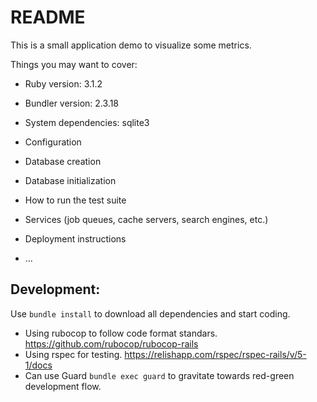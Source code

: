 # README

This is a small application demo to visualize some metrics. 

Things you may want to cover:

* Ruby version: 3.1.2

* Bundler version: 2.3.18

* System dependencies: sqlite3

* Configuration

* Database creation

* Database initialization

* How to run the test suite

* Services (job queues, cache servers, search engines, etc.)

* Deployment instructions

* ...

## Development:

Use `bundle install` to download all dependencies and start coding.

* Using rubocop to follow code format standars. https://github.com/rubocop/rubocop-rails
* Using rspec for testing. https://relishapp.com/rspec/rspec-rails/v/5-1/docs
* Can use Guard `bundle exec guard` to gravitate towards red-green development flow.
